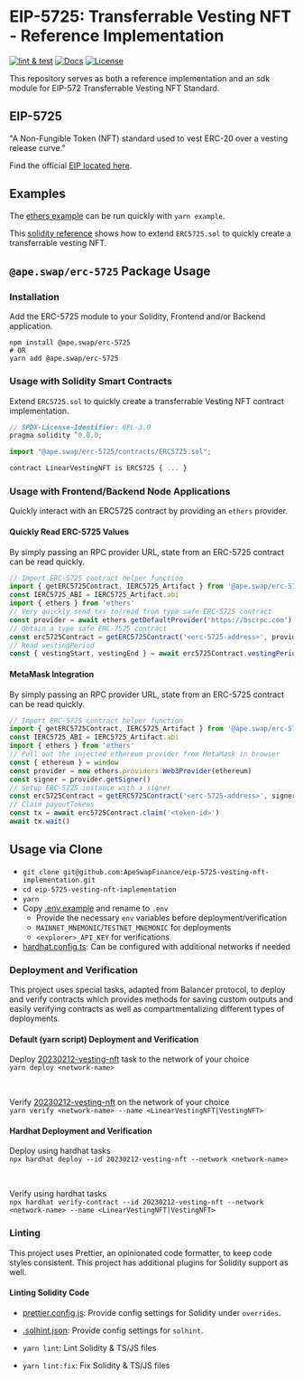# EIP-5725: Transferrable Vesting NFT - Reference Implementation
[![lint & test](https://github.com/ApeSwapFinance/eip-5725-vesting-nft-implementation/actions/workflows/lint-test.yml/badge.svg)](https://github.com/ApeSwapFinance/eip-5725-vesting-nft-implementation/actions/workflows/lint-test.yml)
[![Docs](https://img.shields.io/badge/docs-%F0%9F%93%84-yellow)](./docs/)
[![License](https://img.shields.io/badge/License-GPLv3-green.svg)](https://www.gnu.org/licenses/gpl-3.0)

This repository serves as both a reference implementation and an sdk module for EIP-572 Transferrable Vesting NFT Standard.

## EIP-5725

"A Non-Fungible Token (NFT) standard used to vest ERC-20 over a vesting release curve."  

Find the official [EIP located here](https://eips.ethereum.org/EIPS/eip-5725).

## Examples

The [ethers example](./examples/getVestingPeriod.ts) can be run quickly with `yarn example`.  

This [solidity reference](./contracts/reference/LinearVestingNFT.sol) shows how to extend `ERC5725.sol` to quickly create a transferrable vesting NFT.  

## `@ape.swap/erc-5725` Package Usage

### Installation

Add the ERC-5725 module to your Solidity, Frontend and/or Backend application.

```shell
npm install @ape.swap/erc-5725
# OR
yarn add @ape.swap/erc-5725
```

### Usage with Solidity Smart Contracts

Extend `ERC5725.sol` to quickly create a transferrable Vesting NFT contract implementation.

```js
// SPDX-License-Identifier: GPL-3.0
pragma solidity ^0.8.0;

import "@ape.swap/erc-5725/contracts/ERC5725.sol";

contract LinearVestingNFT is ERC5725 { ... }
```

### Usage with Frontend/Backend Node Applications

Quickly interact with an ERC5725 contract by providing an `ethers` provider.

#### Quickly Read ERC-5725 Values

By simply passing an RPC provider URL, state from an ERC-5725 contract can be read quickly.

```ts
// Import ERC-5725 contract helper function
import { getERC5725Contract, IERC5725_Artifact } from '@ape.swap/erc-5725'
const IERC5725_ABI = IERC5725_Artifact.abi
import { ethers } from 'ethers'
// Very quickly send txs to/read from type safe ERC-5725 contract
const provider = await ethers.getDefaultProvider('https://bscrpc.com')
// Obtain a type safe ERC-7525 contract
const erc5725Contract = getERC5725Contract('<erc-5725-address>', provider)
// Read vestingPeriod 
const { vestingStart, vestingEnd } = await erc5725Contract.vestingPeriod('<token-id>') 
```

#### MetaMask Integration

By simply passing an RPC provider URL, state from an ERC-5725 contract can be read quickly.

```ts
// Import ERC-5725 contract helper function
import { getERC5725Contract, IERC5725_Artifact } from '@ape.swap/erc-5725'
const IERC5725_ABI = IERC5725_Artifact.abi
import { ethers } from 'ethers'
// Pull out the injected ethereum provider from MetaMask in browser
const { ethereum } = window
const provider = new ethers.providers.Web3Provider(ethereum)
const signer = provider.getSigner()
// Setup ERC-5725 instance with a signer
const erc5725Contract = getERC5725Contract('<erc-5725-address>', signer)
// Claim payoutTokens
const tx = await erc5725Contract.claim('<token-id>')
await tx.wait()
```

## Usage via Clone

- `git clone git@github.com:ApeSwapFinance/eip-5725-vesting-nft-implementation.git`
- `cd eip-5725-vesting-nft-implementation`
- `yarn`
- Copy [.env.example](./.env.example) and rename to `.env`
  - Provide the necessary `env` variables before deployment/verification
  - `MAINNET_MNEMONIC`/`TESTNET_MNEMONIC` for deployments
  - `<explorer>_API_KEY` for verifications
- [hardhat.config.ts](./hardhat.config.ts): Can be configured with additional networks if needed

### Deployment and Verification

This project uses special tasks, adapted from Balancer protocol, to deploy and verify contracts which provides methods for saving custom outputs and easily verifying contracts as well as compartmentalizing different types of deployments.

#### Default (yarn script) Deployment and Verification

Deploy [20230212-vesting-nft](./tasks/20230212-vesting-nft/) task to the network of your choice  
`yarn deploy <network-name>`  

<br>

Verify [20230212-vesting-nft](./tasks/20230212-vesting-nft/) on the network of your choice  
`yarn verify <network-name> --name <LinearVestingNFT|VestingNFT>`  

#### Hardhat Deployment and Verification

Deploy using hardhat tasks  
`npx hardhat deploy --id 20230212-vesting-nft --network <network-name>`  

<br>

Verify using hardhat tasks  
`npx hardhat verify-contract --id 20230212-vesting-nft --network <network-name> --name <LinearVestingNFT|VestingNFT>`   


### Linting

This project uses Prettier, an opinionated code formatter, to keep code styles consistent. This project has additional plugins for Solidity support as well. 

#### Linting Solidity Code

- [prettier.config.js](./prettier.config.js): Provide config settings for Solidity under `overrides`.
- [.solhint.json](./.solhint.json): Provide config settings for `solhint`.  

- `yarn lint`: Lint Solidity & TS/JS files
- `yarn lint:fix`: Fix Solidity & TS/JS files
